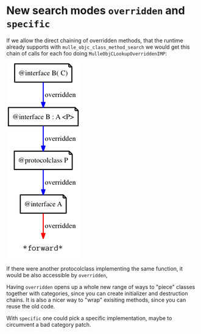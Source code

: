 # New search modes `overridden` and `specific`

If we allow the direct chaining of overridden methods, that the runtime already
supports with `mulle_objc_class_method_search` we would get this chain of calls
for each foo doing `MulleObjCLookupOverriddenIMP`:

![](overridden.png)

If there were another protocolclass implementing the same function, it would be
also accessible by `overridden`,


Having `overridden` opens up a whole new range of ways to "piece" classes
together with categories, since you can create initializer and destruction
chains. It is also a nicer way to "wrap" exisiting methods, since you can reuse
the old code.

With `specific` one could pick a specific implementation, maybe to circumvent
a bad category patch.



